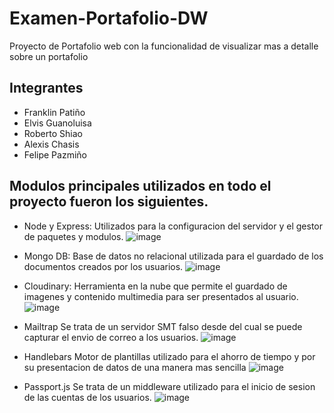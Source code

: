 # Examen-Portafolio-DW
Proyecto de Portafolio web con la funcionalidad de visualizar mas a detalle sobre un portafolio
## Integrantes
* Franklin Patiño
* Elvis Guanoluisa
* Roberto Shiao
* Alexis Chasis
* Felipe Pazmiño

## Modulos principales utilizados en todo el proyecto fueron los siguientes.
* Node y Express:
Utilizados para la configuracion del servidor y el gestor de paquetes y modulos.
![image](https://github.com/FranklinJPC/Examen-Portafolio-DW/assets/117754105/6cb49ff5-bc62-4591-ac08-4ecd2ba79b7f)
* Mongo DB:
Base de datos no relacional utilizada para el guardado de los documentos creados por los usuarios.
![image](https://github.com/FranklinJPC/Examen-Portafolio-DW/assets/117754105/9d5681b5-3052-439b-b309-a72715ece1f4)
* Cloudinary:
Herramienta en la nube que permite el guardado de imagenes y contenido multimedia para ser presentados al usuario.
![image](https://github.com/FranklinJPC/Examen-Portafolio-DW/assets/117754105/a85b7409-ba76-4c9f-b96e-2eca71048be7)
* Mailtrap
Se trata de un servidor SMT falso desde del cual se puede capturar el envio de correo a los usuarios.
![image](https://github.com/FranklinJPC/Examen-Portafolio-DW/assets/117754105/067a2278-0f6b-40f5-96f5-a8e1a375233b)
* Handlebars
Motor de plantillas utilizado para el ahorro de tiempo y por su presentacion de datos de una manera mas sencilla
![image](https://github.com/FranklinJPC/Examen-Portafolio-DW/assets/117754105/905a1735-e4ab-467b-a371-65931d7cb5e0)

* Passport.js
Se trata de un middleware utilizado para el inicio de sesion de las cuentas de los usuarios.
![image](https://github.com/FranklinJPC/Examen-Portafolio-DW/assets/117754105/471281d5-20f1-42d3-9237-3cb9de257e8b)
